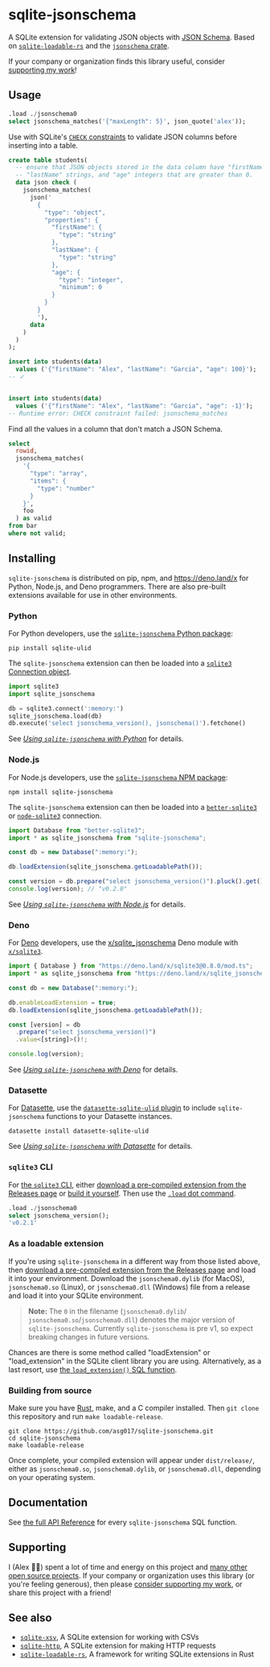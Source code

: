 # sqlite-jsonschema

A SQLite extension for validating JSON objects with [JSON Schema](https://json-schema.org/). Based on [`sqlite-loadable-rs`](https://github.com/asg017/sqlite-loadable-rs) and the [`jsonschema` crate](https://crates.io/crates/jsonschema).

If your company or organization finds this library useful, consider [supporting my work](#supporting)!

## Usage

```sql
.load ./jsonschema0
select jsonschema_matches('{"maxLength": 5}', json_quote('alex'));
```

Use with SQLite's [`CHECK` constraints](https://www.sqlite.org/lang_createtable.html#check_constraints) to validate JSON columns before inserting into a table.

```sql
create table students(
  -- ensure that JSON objects stored in the data column have "firstName" strings,
  -- "lastName" strings, and "age" integers that are greater than 0.
  data json check (
    jsonschema_matches(
      json('
        {
          "type": "object",
          "properties": {
            "firstName": {
              "type": "string"
            },
            "lastName": {
              "type": "string"
            },
            "age": {
              "type": "integer",
              "minimum": 0
            }
          }
        }
        '),
      data
    )
  )
);

insert into students(data)
  values ('{"firstName": "Alex", "lastName": "Garcia", "age": 100}');
-- ✓


insert into students(data)
  values ('{"firstName": "Alex", "lastName": "Garcia", "age": -1}');
-- Runtime error: CHECK constraint failed: jsonschema_matches

```

Find all the values in a column that don't match a JSON Schema.

```sql
select
  rowid,
  jsonschema_matches(
    '{
      "type": "array",
      "items": {
        "type": "number"
      }
    }',
    foo
  ) as valid
from bar
where not valid;
```

## Installing

`sqlite-jsonschema` is distributed on pip, npm, and https://deno.land/x for Python, Node.js, and Deno programmers. There are also pre-built extensions available for use in other environments.

### Python

For Python developers, use the [`sqlite-jsonschema` Python package](https://pypi.org/package/sqlite-jsonschema/):

```
pip install sqlite-ulid
```

The `sqlite-jsonschema` extension can then be loaded into a [`sqlite3` Connection object](https://docs.python.org/3/library/sqlite3.html#connection-objects).

```python
import sqlite3
import sqlite_jsonschema

db = sqlite3.connect(':memory:')
sqlite_jsonschema.load(db)
db.execute('select jsonschema_version(), jsonschema()').fetchone()
```

See [_Using `sqlite-jsonschema` with Python_](https://alexgarcia.xyz/sqlite-jsonschema/usage/python.html) for details.

### Node.js

For Node.js developers, use the [`sqlite-jsonschema` NPM package](https://www.npmjs.com/package/sqlite-jsonschema):

```
npm install sqlite-jsonschema
```

The `sqlite-jsonschema` extension can then be loaded into a [`better-sqlite3`](https://github.com/WiseLibs/better-sqlite3) or [`node-sqlite3`](https://github.com/TryGhost/node-sqlite3) connection.

```javascript
import Database from "better-sqlite3";
import * as sqlite_jsonschema from "sqlite-jsonschema";

const db = new Database(":memory:");

db.loadExtension(sqlite_jsonschema.getLoadablePath());

const version = db.prepare("select jsonschema_version()").pluck().get();
console.log(version); // "v0.2.0"
```

See [_Using `sqlite-jsonschema` with Node.js_](https://alexgarcia.xyz/sqlite-jsonschema/usage/node.html) for details.

### Deno

For [Deno](https://deno.land/) developers, use the [x/sqlite_jsonschema](https://deno.land/x/sqlite_jsonschema@v0.2.2) Deno module with [`x/sqlite3`](https://deno.land/x/sqlite3@0.8.1).

```javascript
import { Database } from "https://deno.land/x/sqlite3@0.8.0/mod.ts";
import * as sqlite_jsonschema from "https://deno.land/x/sqlite_jsonschema/mod.ts";

const db = new Database(":memory:");

db.enableLoadExtension = true;
db.loadExtension(sqlite_jsonschema.getLoadablePath());

const [version] = db
  .prepare("select jsonschema_version()")
  .value<[string]>()!;

console.log(version);
```

See [_Using `sqlite-jsonschema` with Deno_](https://alexgarcia.xyz/sqlite-jsonschema/usage/deno.html) for details.

### Datasette

For [Datasette](https://datasette.io/), use the [`datasette-sqlite-ulid` plugin](https://datasette.io/plugins/datasette-sqlite-ulid) to include `sqlite-jsonschema` functions to your Datasette instances.

```
datasette install datasette-sqlite-ulid
```

See [_Using `sqlite-jsonschema` with Datasette_](https://alexgarcia.xyz/sqlite-jsonschema/usage/datasette.html) for details.

### `sqlite3` CLI

For [the `sqlite3` CLI](https://sqlite.org/cli.html), either [download a pre-compiled extension from the Releases page](https://github.com/asg017/sqlite-jsonschema/releases) or [build it yourself](#building-from-source). Then use the [`.load` dot command](https://sqlite.org/cli.html#loading_extensions).

```sql
.load ./jsonschema0
select jsonschema_version();
'v0.2.1'
```

### As a loadable extension

If you're using `sqlite-jsonschema` in a different way from those listed above, then [download a pre-compiled extension from the Releases page](https://github.com/asg017/sqlite-jsonschema/releases) and load it into your environment. Download the `jsonschema0.dylib` (for MacOS), `jsonschema0.so` (Linux), or `jsonschema0.dll` (Windows) file from a release and load it into your SQLite environment.

> **Note:**
> The `0` in the filename (`jsonschema0.dylib`/ `jsonschema0.so`/`jsonschema0.dll`) denotes the major version of `sqlite-jsonschema`. Currently `sqlite-jsonschema` is pre v1, so expect breaking changes in future versions.

Chances are there is some method called "loadExtension" or "load_extension" in the SQLite client library you are using. Alternatively, as a last resort, use [the `load_extension()` SQL function](https://www.sqlite.org/lang_corefunc.html#load_extension).

### Building from source

Make sure you have [Rust](https://www.rust-lang.org/tools/install), make, and a C compiler installed. Then `git clone` this repository and run `make loadable-release`.

```
git clone https://github.com/asg017/sqlite-jsonschema.git
cd sqlite-jsonschema
make loadable-release
```

Once complete, your compiled extension will appear under `dist/release/`, either as `jsonschema0.so`, `jsonschema0.dylib`, or `jsonschema0.dll`, depending on your operating system.

## Documentation

See [the full API Reference](https://alexgarcia.xyz/sqlite-jsonschema/reference.html) for every `sqlite-jsonschema` SQL function.

## Supporting

I (Alex 👋🏼) spent a lot of time and energy on this project and [many other open source projects](https://github.com/asg017?tab=repositories&q=&type=&language=&sort=stargazers). If your company or organization uses this library (or you're feeling generous), then please [consider supporting my work](https://alexgarcia.xyz/work.html), or share this project with a friend!

## See also

- [`sqlite-xsv`](https://github.com/asg017/sqlite-xsv), A SQLite extension for working with CSVs
- [`sqlite-http`](https://github.com/asg017/sqlite-http), A SQLite extension for making HTTP requests
- [`sqlite-loadable-rs`](https://github.com/asg017/sqlite-loadable-rs), A framework for writing SQLite extensions in Rust
